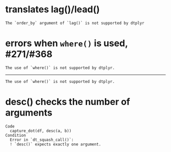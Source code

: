 # translates lag()/lead()

    The `order_by` argument of `lag()` is not supported by dtplyr

# errors when `where()` is used, #271/#368

    The use of `where()` is not supported by dtplyr.

---

    The use of `where()` is not supported by dtplyr.

# desc() checks the number of arguments

    Code
      capture_dot(df, desc(a, b))
    Condition
      Error in `dt_squash_call()`:
      ! `desc()` expects exactly one argument.

